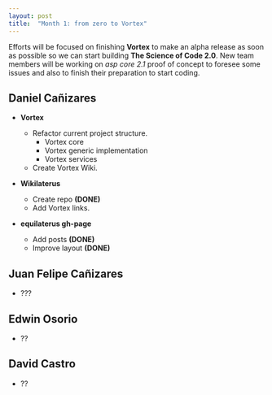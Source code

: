 ```yaml
---
layout: post
title:  "Month 1: from zero to Vortex"
---
```


Efforts will be focused on finishing **Vortex** to make an alpha release as soon as possible so we can start building **The Science of Code 2.0**. New team members will be working on *asp core 2.1* proof of concept to foresee some issues and also to finish their preparation to start coding. 

## Daniel Cañizares

* **Vortex**
    * Refactor current project structure.
        * Vortex core
        * Vortex generic implementation
        * Vortex services
    * Create Vortex Wiki.

* **Wikilaterus**
    * Create repo **(DONE)**
    * Add Vortex links.

* **equilaterus gh-page**
    * Add posts **(DONE)**
    * Improve layout **(DONE)**

## Juan Felipe Cañizares

* ???

## Edwin Osorio

* ??

## David Castro

* ??